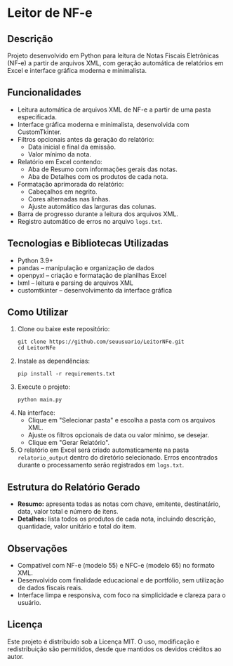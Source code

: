 <!DOCTYPE html>
<html lang="pt-br">
<head>
  <meta charset="UTF-8">
  <title>Leitor de NF-e</title>
</head>
<body>

  <h1>Leitor de NF-e</h1>

  <h2>Descrição</h2>
  <p>Projeto desenvolvido em Python para leitura de Notas Fiscais Eletrônicas (NF-e) a partir de arquivos XML, com geração automática de relatórios em Excel e interface gráfica moderna e minimalista.</p>

  <h2>Funcionalidades</h2>
  <ul>
    <li>Leitura automática de arquivos XML de NF-e a partir de uma pasta especificada.</li>
    <li>Interface gráfica moderna e minimalista, desenvolvida com CustomTkinter.</li>
    <li>Filtros opcionais antes da geração do relatório:
      <ul>
        <li>Data inicial e final da emissão.</li>
        <li>Valor mínimo da nota.</li>
      </ul>
    </li>
    <li>Relatório em Excel contendo:
      <ul>
        <li>Aba de Resumo com informações gerais das notas.</li>
        <li>Aba de Detalhes com os produtos de cada nota.</li>
      </ul>
    </li>
    <li>Formatação aprimorada do relatório:
      <ul>
        <li>Cabeçalhos em negrito.</li>
        <li>Cores alternadas nas linhas.</li>
        <li>Ajuste automático das larguras das colunas.</li>
      </ul>
    </li>
    <li>Barra de progresso durante a leitura dos arquivos XML.</li>
    <li>Registro automático de erros no arquivo <code>logs.txt</code>.</li>
  </ul>

  <h2>Tecnologias e Bibliotecas Utilizadas</h2>
  <ul>
    <li>Python 3.9+</li>
    <li>pandas – manipulação e organização de dados</li>
    <li>openpyxl – criação e formatação de planilhas Excel</li>
    <li>lxml – leitura e parsing de arquivos XML</li>
    <li>customtkinter – desenvolvimento da interface gráfica</li>
  </ul>

  <h2>Como Utilizar</h2>
  <ol>
    <li>Clone ou baixe este repositório:
      <pre><code>git clone https://github.com/seuusuario/LeitorNFe.git
cd LeitorNFe</code></pre>
    </li>
    <li>Instale as dependências:
      <pre><code>pip install -r requirements.txt</code></pre>
    </li>
    <li>Execute o projeto:
      <pre><code>python main.py</code></pre>
    </li>
    <li>Na interface:
      <ul>
        <li>Clique em "Selecionar pasta" e escolha a pasta com os arquivos XML.</li>
        <li>Ajuste os filtros opcionais de data ou valor mínimo, se desejar.</li>
        <li>Clique em "Gerar Relatório".</li>
      </ul>
    </li>
    <li>O relatório em Excel será criado automaticamente na pasta <code>relatorio_output</code> dentro do diretório selecionado. Erros encontrados durante o processamento serão registrados em <code>logs.txt</code>.</li>
  </ol>

  <h2>Estrutura do Relatório Gerado</h2>
  <ul>
    <li><strong>Resumo:</strong> apresenta todas as notas com chave, emitente, destinatário, data, valor total e número de itens.</li>
    <li><strong>Detalhes:</strong> lista todos os produtos de cada nota, incluindo descrição, quantidade, valor unitário e total do item.</li>
  </ul>

  <h2>Observações</h2>
  <ul>
    <li>Compatível com NF-e (modelo 55) e NFC-e (modelo 65) no formato XML.</li>
    <li>Desenvolvido com finalidade educacional e de portfólio, sem utilização de dados fiscais reais.</li>
    <li>Interface limpa e responsiva, com foco na simplicidade e clareza para o usuário.</li>
  </ul>

  <h2>Licença</h2>
  <p>Este projeto é distribuído sob a Licença MIT. O uso, modificação e redistribuição são permitidos, desde que mantidos os devidos créditos ao autor.</p>

</body>
</html>
